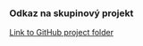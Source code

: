 
### Odkaz na skupinový projekt
[Link to GitHub project folder](http://github.com/xcadaj00/DE1_project)


